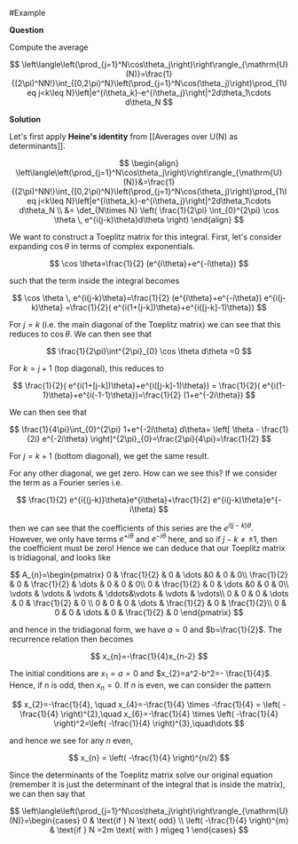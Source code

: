 #Example

**Question**

Compute the average

$$
\left\langle\left(\prod_{j=1}^N\cos\theta_j\right)\right\rangle_{\mathrm{U}(N)}=\frac{1}{(2\pi)^NN!}\int_{[0,2\pi)^N}\left(\prod_{j=1}^N\cos(\theta_j)\right)\prod_{1\leq j<k\leq N}\left|e^{i\theta_k}-e^{i\theta_j}\right|^2d\theta_1\cdots d\theta_N
$$

**Solution**

Let's first apply **Heine's identity** from [[Averages over U(N) as determinants]]. 

$$
\begin{align}
\left\langle\left(\prod_{j=1}^N\cos\theta_j\right)\right\rangle_{\mathrm{U}(N)}&=\frac{1}{(2\pi)^NN!}\int_{[0,2\pi)^N}\left(\prod_{j=1}^N\cos(\theta_j)\right)\prod_{1\leq j<k\leq N}\left|e^{i\theta_k}-e^{i\theta_j}\right|^2d\theta_1\cdots d\theta_N \\
&= \det_{N\times N} \left( \frac{1}{2\pi} \int_{0}^{2\pi} \cos \theta \, e^{i(j-k)\theta}d\theta \right)
\end{align}
$$

We want to construct a Toeplitz matrix for this integral. First, let's consider expanding $\cos \theta$ in terms of complex exponentials.

$$
\cos \theta=\frac{1}{2} (e^{i\theta}+e^{-i\theta})
$$

such that the term inside the integral becomes 

$$
\cos \theta \, e^{i(j-k)\theta}=\frac{1}{2} (e^{i\theta}+e^{-i\theta}) e^{i(j-k)\theta} =\frac{1}{2}( e^{i(1+[j-k])\theta}+e^{i([j-k]-1)\theta})
$$

For $j=k$ (i.e. the main diagonal of the Toeplitz matrix) we can see that this reduces to $\cos \theta$. We can then see that 

$$
\frac{1}{2\pi}\int^{2\pi}_{0} \cos \theta d\theta =0
$$

For $k=j+1$ (top diagonal), this reduces to

$$
\frac{1}{2}( e^{i(1+[j-k])\theta}+e^{i([j-k]-1)\theta}) = \frac{1}{2}( e^{i(1-1)\theta}+e^{i(-1-1)\theta})=\frac{1}{2} (1+e^{-2i\theta})
$$

We can then see that

$$
\frac{1}{4\pi}\int_{0}^{2\pi} 1+e^{-2i\theta} d\theta= \left[ \theta - \frac{1}{2i} e^{-2i\theta} \right]^{2\pi}_{0}=\frac{2\pi}{4\pi}=\frac{1}{2}
$$

For $j=k+1$ (bottom diagonal), we get the same result. 

For any other diagonal, we get zero. How can we see this? If we consider the term as a Fourier series i.e.

$$
\frac{1}{2} e^{i{(j-k)}\theta}e^{i\theta}+\frac{1}{2} e^{i(j-k)\theta}e^{-i\theta}
$$

then we can see that the coefficients of this series are the $e^{i(j-k)\theta}$. However, we only have terms $e^{+i\theta}$ and $e^{-i\theta}$ here, and so if $j-k \neq \pm 1$, then the coefficient must be zero! Hence we can deduce that our Toeplitz matrix is tridiagonal, and looks like

$$
A_{n}=\begin{pmatrix}
0 & \frac{1}{2} & 0 & \dots &0  & 0 & 0\\
\frac{1}{2} & 0 & \frac{1}{2} & \dots & 0   & 0 & 0\\
0 & \frac{1}{2} & 0 & \dots &0  & 0 & 0\\
\vdots & \vdots & \vdots & \ddots&\vdots  & \vdots & \vdots\\
0 & 0 & 0 & \dots & 0 & \frac{1}{2} & 0 \\
0 & 0 & 0 & \dots &  \frac{1}{2}  & 0 & \frac{1}{2}\\
0 & 0 & 0 & \dots & 0 & \frac{1}{2} & 0
\end{pmatrix}
$$

and hence in the tridiagonal form, we have $a=0$ and $b=\frac{1}{2}$. The recurrence relation then becomes

$$
x_{n}=-\frac{1}{4}x_{n-2}
$$

The initial conditions are $x_{1}=a=0$ and $x_{2}=a^2-b^2=- \frac{1}{4}$. Hence, if $n$ is odd, then $x_{n}=0$. If $n$ is even, we can consider the pattern

$$
x_{2}=-\frac{1}{4}, \quad x_{4}=-\frac{1}{4} \times -\frac{1}{4} = \left( -\frac{1}{4} \right)^{2},\quad x_{6}=-\frac{1}{4} \times \left( -\frac{1}{4} \right)^2=\left( -\frac{1}{4} \right)^{3},\quad\dots
$$

and hence we see for any $n$ even, 

$$
x_{n} = \left( -\frac{1}{4} \right)^{n/2}
$$

Since the determinants of the Toeplitz matrix solve our original equation (remember it is just the determinant of the integral that is inside the matrix), we can then say that

$$
\left\langle\left(\prod_{j=1}^N\cos\theta_j\right)\right\rangle_{\mathrm{U}(N)}=\begin{cases}
0 & \text{if } N \text{ odd} \\
\left( -\frac{1}{4} \right)^{m} & \text{if } N =2m \text{ with } m\geq 1
\end{cases}
$$
